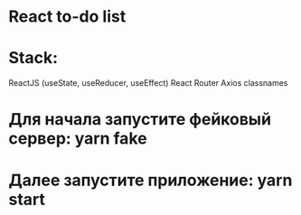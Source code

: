 # React to-do list
# Stack:

 ReactJS (useState, useReducer, useEffect)
 React Router
 Axios
 classnames

# Для начала запустите фейковый сервер: yarn fake
# Далее запустите приложение: yarn start
